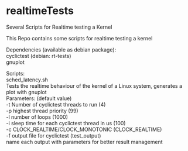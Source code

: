 # realtimeTests
Several Scripts for Realtime testing a Kernel

This Repo contains some scripts for realtime testing a kernel

Dependencies (available as debian package):  
cyclictest (debian: rt-tests)  
gnuplot  

Scripts:  
sched_latency.sh  
Tests the realtime behaviour of the kernel of a Linux system, generates a plot with gnuplot  
Parameters:  (default value)  
	-t Number of cyclictest threads to run (4)  
	-p highest thread priority (99)  
	-l number of loops (1000)  
	-i sleep time for each cyclictest thread in us (100)  
	-c CLOCK_REALTIME/CLOCK_MONOTONIC (CLOCK_REALTIME)  
	-f output file for cyclictest (test_output)  
		name each output with parameters for better result management  


